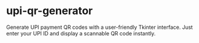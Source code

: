 # upi-qr-generator
Generate UPI payment QR codes with a user-friendly Tkinter interface. Just enter your UPI ID and display a scannable QR code instantly.
